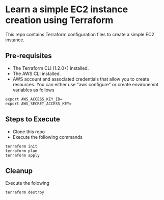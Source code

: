 # Learn a simple EC2 instance creation using Terraform

This repo contains Terraform configuration files to create a simple EC2 instance.

## Pre-requisites

- The Terraform CLI (1.2.0+) installed.
- The AWS CLI installed.
- AWS account and associated credentials that allow you to create resources. You can either use "aws configure" or create environemnt variables as follows

```
export AWS_ACCESS_KEY_ID=
export AWS_SECRET_ACCESS_KEY=
```

## Steps to Execute
- Clone this repo
- Execute the following commands
```
terraform init
terraform plan
terraform apply
```

## Cleanup
Execute the folowing
```
terraform destroy
```

